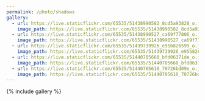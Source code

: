 ```yaml
---
permalink: /photo/shadows
gallery:
  - url: https://live.staticflickr.com/65535/51438990582_8cd5a93828_o.jpg
    image_path: https://live.staticflickr.com/65535/51438990582_8cd5a93828_o.jpg
  - url: https://live.staticflickr.com/65535/51438990527_ca69f77806_o.jpg
    image_path: https://live.staticflickr.com/65535/51438990527_ca69f77806_o.jpg
  - url: https://live.staticflickr.com/65535/51439739926_e95b826599_o.jpg
    image_path: https://live.staticflickr.com/65535/51439739926_e95b826599_o.jpg
  - url: https://live.staticflickr.com/65535/51440705660_bfd06371de_o.jpg
    image_path: https://live.staticflickr.com/65535/51440705660_bfd06371de_o.jpg
  - url: https://live.staticflickr.com/65535/51440705610_70726bd09e_o.jpg
    image_path: https://live.staticflickr.com/65535/51440705610_70726bd09e_o.jpg
---
```


{% include gallery  %}
